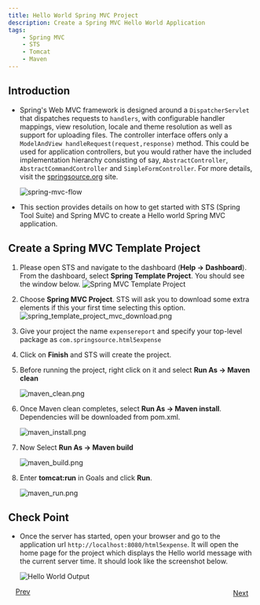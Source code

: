 ```yaml
---
title: Hello World Spring MVC Project
description: Create a Spring MVC Hello World Application
tags:
    - Spring MVC
    - STS
    - Tomcat
    - Maven
---
```


## Introduction
* Spring's Web MVC framework is designed around a `DispatcherServlet` that dispatches requests to `handlers`, with configurable handler mappings, view resolution, locale and theme resolution as well as support for uploading files. The controller interface offers only a `ModelAndView handleRequest(request,response)` method. This could be used for application controllers, but you would rather have the included implementation hierarchy consisting of say, `AbstractController`, `AbstractCommandController` and `SimpleFormController`. For more details, visit the [springsource.org](http://static.springsource.org/spring/docs/2.0.x/reference/mvc.html) site.

	<img style="max-width:80%" src="/images/spring_tutorial/spring-mvc-flow.png" alt="spring-mvc-flow">
 
* This section provides details on how to get started with STS (Spring Tool Suite) and Spring MVC to create a Hello world Spring MVC application.

## Create a Spring MVC Template Project
1. Please open STS and navigate to the dashboard (**Help -> Dashboard**). From the dashboard, select **Spring Template Project**. You should see the window below.
  ![Spring MVC Template Project](/images/spring_tutorial/spring_template_project_mvc.png)
2. Choose **Spring MVC Project**.  STS will ask you to download some extra
elements if this your first time selecting this option.
  ![spring_template_project_mvc_download.png](/images/spring_tutorial/spring_template_project_mvc_download.png)
3. Give your project the name `expensereport` and specify your top-level package as `com.springsource.html5expense`
4. Click on **Finish** and STS will create the project.
5. Before running the project, right click on it and select **Run As -> Maven clean**

    ![maven_clean.png](/images/spring_tutorial/maven_clean.png)

6. Once Maven clean completes, select **Run As -> Maven install**. Dependencies will be downloaded from pom.xml.

    ![maven_install.png](/images/spring_tutorial/maven_install.png)

7. Now Select **Run As -> Maven build**

    ![maven_build.png](/images/spring_tutorial/maven_build.png)

8. Enter **tomcat:run** in Goals and click **Run**.

    ![maven_run.png](/images/spring_tutorial/maven_run.png)

## Check Point
*  Once the server has started, open your browser and go to the application url `http://localhost:8080/html5expense`. It will open the home page for the project which displays the Hello world message with the current server time. It should look like the screenshot below.

	![Hello World Output](/images/spring_tutorial/hello_world.png)

<a class="button-plain" style="padding: 3px 15px;" href="/frameworks/java/spring/tutorials/springmvc-jpa-postgres/spring-getting-started-with-STS.html">Prev</a> <a class="button-plain" style="padding: 3px 15px; float: right" href="/frameworks/java/spring/tutorials/springmvc-jpa-postgres/spring-expensereport-app-tutorial.html">Next</a>
